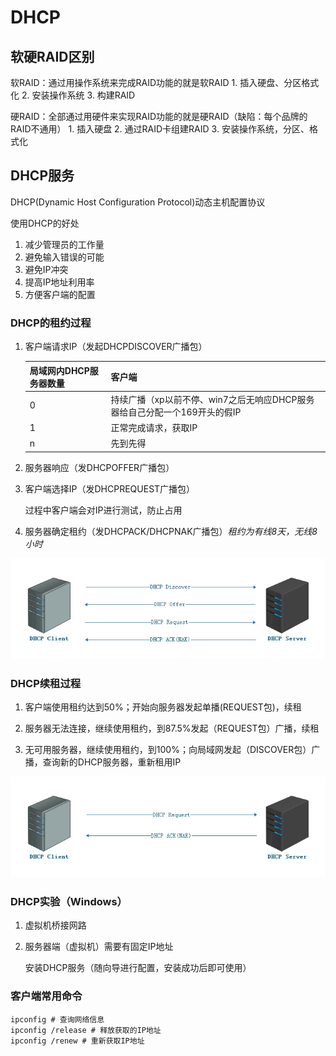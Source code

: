 # DHCP

## 软硬RAID区别

软RAID：通过用操作系统来完成RAID功能的就是软RAID
    1. 插入硬盘、分区格式化
    2. 安装操作系统
    3. 构建RAID

硬RAID：全部通过用硬件来实现RAID功能的就是硬RAID（缺陷：每个品牌的RAID不通用）
    1. 插入硬盘
    2. 通过RAID卡组建RAID
    3. 安装操作系统，分区、格式化

## DHCP服务

DHCP(Dynamic Host Configuration Protocol)动态主机配置协议

使用DHCP的好处

1. 减少管理员的工作量
2. 避免输入错误的可能
3. 避免IP冲突
4. 提高IP地址利用率
5. 方便客户端的配置

### DHCP的租约过程

1. 客户端请求IP（发起DHCPDISCOVER广播包）

    | 局域网内DHCP服务器数量 | 客户端                                                       |
    | ---------------------- | ------------------------------------------------------------ |
    | 0                      | 持续广播（xp以前不停、win7之后无响应DHCP服务器给自己分配一个169开头的假IP |
    | 1                      | 正常完成请求，获取IP                                         |
    | n                      | 先到先得                                                     |

2. 服务器响应（发DHCPOFFER广播包）

3. 客户端选择IP（发DHCPREQUEST广播包）

    过程中客户端会对IP进行测试，防止占用

4. 服务器确定租约（发DHCPACK/DHCPNAK广播包）*租约为有线8天，无线8小时*

![DHCP租约](DHCP租用.png)

### DHCP续租过程

1. 客户端使用租约达到50%；开始向服务器发起单播(REQUEST包)，续租

2. 服务器无法连接，继续使用租约，到87.5%发起（REQUEST包）广播，续租

3. 无可用服务器，继续使用租约，到100%；向局域网发起（DISCOVER包）广播，查询新的DHCP服务器，重新租用IP

![DHCP续租](DHCP续租.png)

### DHCP实验（Windows）

1. 虚拟机桥接网路

2. 服务器端（虚拟机）需要有固定IP地址

    安装DHCP服务（随向导进行配置，安装成功后即可使用）

### 客户端常用命令

~~~shell
ipconfig # 查询网络信息
ipconfig /release # 释放获取的IP地址
ipconfig /renew # 重新获取IP地址
~~~
